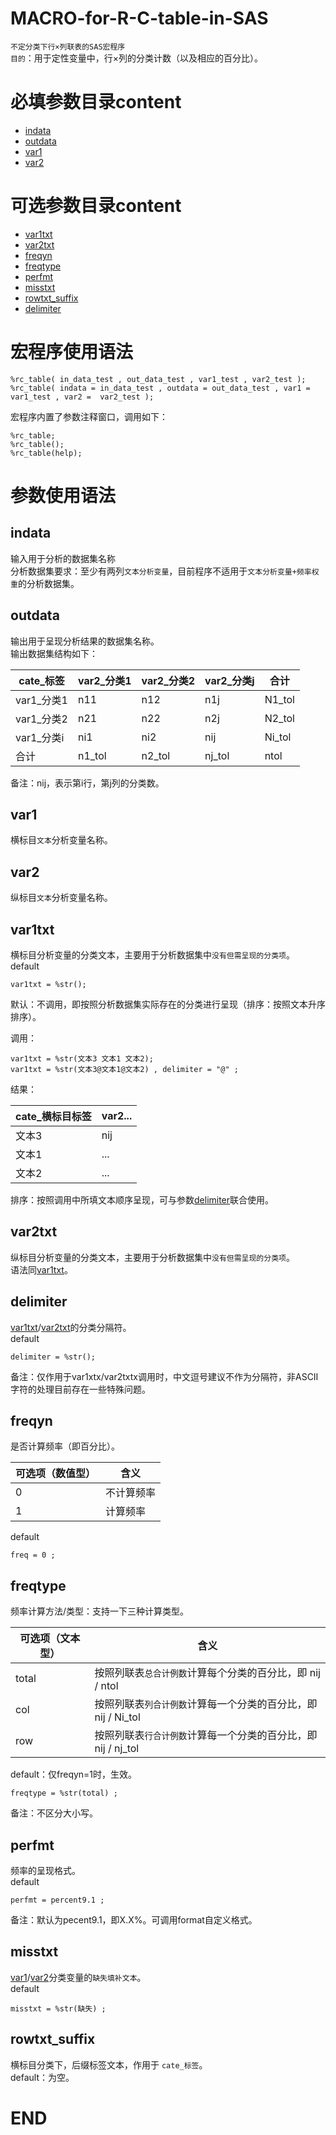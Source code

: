 # MACRO-for-R-C-table-in-SAS
  `不定分类下行×列联表的SAS宏程序`  
  `目的`：用于定性变量中，行×列的分类计数（以及相应的百分比）。

# 必填参数目录content
- [indata](#indata)  
- [outdata](#outdata)  
- [var1](#var1)  
- [var2](#var2)  

# 可选参数目录content
- [var1txt](#var1txt)  
- [var2txt](#var2txt)  
- [freqyn](#freqyn)  
- [freqtype](#freqtype)  
- [perfmt](#perfmt)  
- [misstxt](#misstxt)  
- [rowtxt_suffix](#rowtxt_suffix)  
- [delimiter](#delimiter)  

# 宏程序使用语法
```sas  
%rc_table( in_data_test , out_data_test , var1_test , var2_test );  
%rc_table( indata = in_data_test , outdata = out_data_test , var1 = var1_test , var2 =  var2_test );  
```  
  宏程序内置了参数注释窗口，调用如下：  
  ```sas  
  %rc_table;  
  %rc_table();  
  %rc_table(help);  
  ```  

# 参数使用语法
## indata
  输入用于分析的数据集名称  
  分析数据集要求：至少有两列`文本分析变量`，目前程序不适用于`文本分析变量+频率权重`的分析数据集。  
  
## outdata
  输出用于呈现分析结果的数据集名称。    
  输出数据集结构如下：  
  
<div align="center">

| cate_标签   | var2_分类1 | var2_分类2 | var2_分类j  |   合计   |
| ----------  | -----------| ----------  | -----------|-----------|
| var1_分类1  | n11        | n12         | n1j        | N1_tol    |
| var1_分类2  | n21        | n22         | n2j        | N2_tol    |
| var1_分类i  | ni1        | ni2         | nij        | Ni_tol    |
| 合计        | n1_tol     | n2_tol      |  nj_tol    | ntol      |

</div>

备注：nij，表示第i行，第j列的分类数。  

## var1
  横标目`文本`分析变量名称。    
  
## var2
  纵标目`文本`分析变量名称。  

## var1txt
  横标目分析变量的分类文本，主要用于分析数据集中`没有但需呈现的分类项`。  
  default  
  ```SAS  
  var1txt = %str();  
  ```  
  默认：不调用，即按照分析数据集实际存在的分类进行呈现（排序：按照文本升序排序）。    

  调用：  
  ```sas
  var1txt = %str(文本3 文本1 文本2);
  var1txt = %str(文本3@文本1@文本2) , delimiter = "@" ;  
  ```  
  结果：  
  
<div align="center">

| cate_横标目标签      |   var2...   |
|  ---------           | -------     |
| 文本3                | nij         |
| 文本1                | ...         |
| 文本2                | ...         |
    
</div>
  
  排序：按照调用中所填文本顺序呈现，可与参数[delimiter](#delimiter)联合使用。  
  
## var2txt
  纵标目分析变量的分类文本，主要用于分析数据集中`没有但需呈现的分类项`。  
  语法同[var1txt](#var1txt)。  

## delimiter
  [var1txt](#var1txt)/[var2txt](#var2txt)的分类分隔符。  
  default  
  ``` 
  delimiter = %str();  
  ```
  备注：仅作用于var1xtx/var2txtx调用时，中文逗号建议不作为分隔符，非ASCⅡ字符的处理目前存在一些特殊问题。
  

## freqyn
  是否计算频率（即百分比）。 

<div align="center">

| 可选项（数值型）  |   含义      |
|  ---------         | -------     |
| 0                 | 不计算频率  |
| 1                 |  计算频率   |

</div>  
    
  default  
  ```sas  
  freq = 0 ;  
  ```  

## freqtype
  频率计算方法/类型：支持一下三种计算类型。  
<div align="center">
    
| 可选项（文本型）  |   含义      |
| -----             | --------     |
| total             | 按照列联表`总合计例数`计算每个分类的百分比，即 nij / ntol  |
| col               | 按照列联表`列合计例数`计算每一个分类的百分比，即 nij / Ni_tol   |
| row               | 按照列联表`行合计例数`计算每一个分类的百分比，即 nij / nj_tol  |

</div>
  
  default：仅freqyn=1时，生效。  
  ```sas  
  freqtype = %str(total) ;  
  ```  
  备注：不区分大小写。  

## perfmt  
  频率的呈现格式。  
  default  
  ```sas  
  perfmt = percent9.1 ;   
  ```  
  备注：默认为pecent9.1，即X.X%。可调用format自定义格式。  
  

## misstxt
  [var1](#var1)/[var2](#var2)分类变量的`缺失填补文本`。  
  default  
  ```sas  
  misstxt = %str(缺失) ;  
  ```  

## rowtxt_suffix
  横标目分类下，后缀标签文本，作用于 `cate_标签`。  
  default：为空。
  
# END
    









